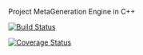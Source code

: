 Project MetaGeneration Engine in C++


[![Build Status](https://travis-ci.org/lopezfjose/BuildrPlusPlus.svg?branch=master)](https://travis-ci.org/lopezfjose/BuildrPlusPlus)

[![Coverage Status](https://coveralls.io/repos/github/lopezfjose/BuildrPlusPlus/badge.svg?branch=master)](https://coveralls.io/github/lopezfjose/BuildrPlusPlus?branch=master)

